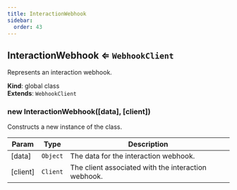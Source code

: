 ```yaml
---
title: InteractionWebhook
sidebar:
  order: 43
---
```




## InteractionWebhook ⇐ <code>WebhookClient</code>
Represents an interaction webhook.

**Kind**: global class  
**Extends**: <code>WebhookClient</code>  
<a name="new_InteractionWebhook_new"></a>

### new InteractionWebhook([data], [client])
Constructs a new instance of the class.


| Param | Type | Description |
| --- | --- | --- |
| [data] | <code>Object</code> | The data for the interaction webhook. |
| [client] | <code>Client</code> | The client associated with the interaction webhook. |

